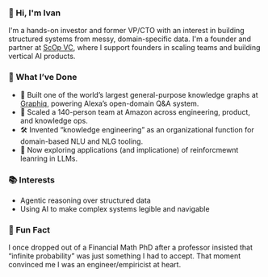 ### 👋 Hi, I'm Ivan

I'm a hands-on investor and former VP/CTO with an interest in building structured systems from messy, domain-specific data. I'm a founder and partner at [ScOp VC](https://www.scopvc.com), where I support founders in scaling teams and building vertical AI products.

### 🚀 What I’ve Done

- 🧠 Built one of the world’s largest general-purpose knowledge graphs at [Graphiq](https://en.wikipedia.org/wiki/Graphiq), powering Alexa’s open-domain Q&A system.
- 🤖 Scaled a 140-person team at Amazon across engineering, product, and knowledge ops.
- 🛠️ Invented “knowledge engineering” as an organizational function for domain-based NLU and NLG tooling.
- 🧪 Now exploring applications (and implicatione) of reinforcmewnt leanring in LLMs.

### 📚 Interests

- Agentic reasoning over structured data  
- Using AI to make complex systems legible and navigable  

### 🧬 Fun Fact

I once dropped out of a Financial Math PhD after a professor insisted that “infinite probability” was just something I had to accept. That moment convinced me I was an engineer/empiricist at heart.

